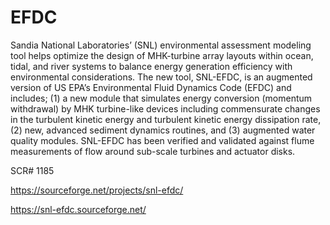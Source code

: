 # EFDC

Sandia National Laboratories’ (SNL) environmental assessment modeling tool helps optimize the design of MHK-turbine array layouts within ocean, tidal, and river systems to balance energy generation efficiency with environmental considerations. The new tool, SNL-EFDC, is an augmented version of US EPA’s Environmental Fluid Dynamics Code (EFDC) and includes; (1) a new module that simulates energy conversion (momentum withdrawal) by MHK turbine-like devices including commensurate changes in the turbulent kinetic energy and turbulent kinetic energy dissipation rate, (2) new, advanced sediment dynamics routines, and (3) augmented water quality modules. SNL-EFDC has been verified and validated against flume measurements of flow around sub-scale turbines and actuator disks.

SCR# 1185

https://sourceforge.net/projects/snl-efdc/

https://snl-efdc.sourceforge.net/
